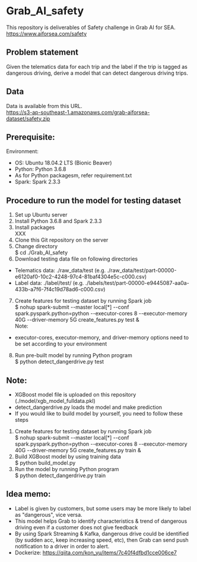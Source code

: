 # Grab_AI_safety
This repository is deliverables of Safety challenge in Grab AI for SEA.  
https://www.aiforsea.com/safety
## Problem statement
Given the telematics data for each trip and the label if the trip is tagged as dangerous driving, derive a model that can detect dangerous driving trips.
## Data
Data is available from this URL.  
https://s3-ap-southeast-1.amazonaws.com/grab-aiforsea-dataset/safety.zip
## Prerequisite:
Environment:
 - OS: Ubuntu 18.04.2 LTS (Bionic Beaver)  
 - Python: Python 3.6.8  
  - As for Python packagesm, refer requirement.txt  
 - Spark: Spark 2.3.3  
## Procedure to run the model for testing dataset
1. Set up Ubuntu server  
2. Install Python 3.6.8 and Spark 2.3.3  
3. Install packages  
XXX  
4. Clone this Git repository on the server  
5. Change directory  
$ cd ./Grab_AI_safety  
6. Download testing data file on following directories  
 - Telematics data: ./raw_data/test (e.g. ./raw_data/test/part-00000-e6120af0-10c2-4248-97c4-81baf4304e5c-c000.csv)  
 - Label data: ./label/test/ (e.g. ./labels/test/part-00000-e9445087-aa0a-433b-a7f6-7f4c19d78ad6-c000.csv)  
7. Create features for testing dataset by running Spark job  
$ nohup spark-submit --master local[*] --conf spark.pyspark.python=python --executor-cores 8 --executor-memory 40G --driver-memory 5G create_features.py test &  
Note: 
 - executor-cores, executor-memory, and driver-memory options need to be set according to your environment  
8. Run pre-built model by running Python program  
$ python detect_dangerdrive.py test  
## Note:  
 - XGBoost model file is uploaded on this repository (./model/xgb_model_fulldata.pkl)  
 - detect_dangerdrive.py loads the model and make prediction  
 - If you would like to build model by yourself, you need to follow these steps  
1. Create features for testing dataset by running Spark job  
$ nohup spark-submit --master local[*] --conf spark.pyspark.python=python --executor-cores 8 --executor-memory 40G --driver-memory 5G create_features.py train & 
2. Build XGBoost model by using training data  
$ python build_model.py  
3. Run the model by running Python program  
$ python detect_dangerdrive.py train  


## Idea memo:
 - Label is given by customers, but some users may be more likely to label as "dangerous", vice versa.
 - This model helps Grab to identify characteristics & trend of dangerous driving even if a customer does not give feedback
 - By using Spark Streaming & Kafka, dangerous drive could be identified (by sudden acc, keep increasing speed, etc), then Grab can send push notification to a driver in order to alert.
 - Dockerize: https://qiita.com/kon_yu/items/7c40f4dfbd1cce006ce7

## 

